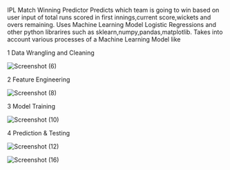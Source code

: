 IPL Match Winning Predictor
Predicts which team is going to win based on user input of total runs scored in first innings,current score,wickets and overs remaining. Uses Machine Learning Model Logistic Regressions and other python librarires such as sklearn,numpy,pandas,matplotlib. Takes into account various processes of a Machine Learning Model like

1 Data Wrangling and Cleaning

![Screenshot (6)](https://user-images.githubusercontent.com/75988493/141487368-55c3386a-e771-4d99-a9c4-08170f780f22.png)


2 Feature Engineering

![Screenshot (8)](https://user-images.githubusercontent.com/75988493/141487552-8022f42f-eeef-47ec-ab45-1bdc2c661a06.png)


3 Model Training

![Screenshot (10)](https://user-images.githubusercontent.com/75988493/141487694-463b5bc0-ff8a-4ed9-ba94-a434c424f0cf.png)


4 Prediction & Testing

![Screenshot (12)](https://user-images.githubusercontent.com/75988493/141487867-835f2877-f79c-43cb-9d39-a77b5dffac3b.png)

![Screenshot (16)](https://user-images.githubusercontent.com/75988493/141488000-1c65ffd3-5cf2-4489-ad6a-94ef346c103f.png)


